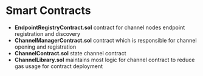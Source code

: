 # Smart Contracts

- **EndpointRegistryContract.sol** contract for channel nodes endpoint registration and discovery 
- **ChannelManagerContract.sol** contract which is responsible for channel opening and registration
- **ChannelContract.sol** state channel contract 
- **ChannelLibrary.sol** maintains most logic for channel contract to reduce gas usage for contract deployment  

